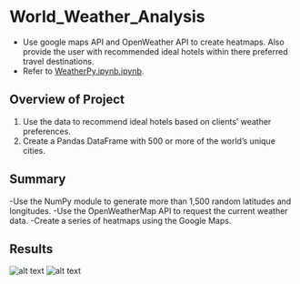 # World_Weather_Analysis
  - Use google maps API and OpenWeather API to create heatmaps. Also provide the user with recommended ideal hotels within there preferred travel destinations.
  - Refer to [WeatherPy.ipynb.ipynb](../main/WeatherPy.ipynb).

## Overview of Project
  1. Use the data to recommend ideal hotels based on clients’ weather preferences.
  2. Create a Pandas DataFrame with 500 or more of the world’s unique cities.

## Summary
  -Use the NumPy module to generate more than 1,500 random latitudes and longitudes.
  -Use the OpenWeatherMap API to request the current weather data.
  -Create a series of heatmaps using the Google Maps.


## Results
![alt text](../main/Vacation_Search/Vacation_Search.png "Vacation_Search")
![alt text](../main/Vacation_Itinerary/Vacation_Itinerary.png "Vacation_Itinerary")
